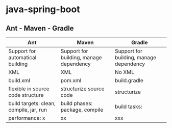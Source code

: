 # java-spring-boot

## Ant - Maven - Gradle

| Ant | Maven | Gradle |
|-----|-------|--------|
| Support for automatical building | Support for building, manage dependency | Support for building, manage dependency |
| XML | XML | No XML |
| build.xml | pom.xml | build.gradle |
| flexible in source code structure | structurize source code | structurize |
| build targets: clean, compile, jar, run | build phases: package, compile | build tasks: 
| performance: x | xx | xxx|